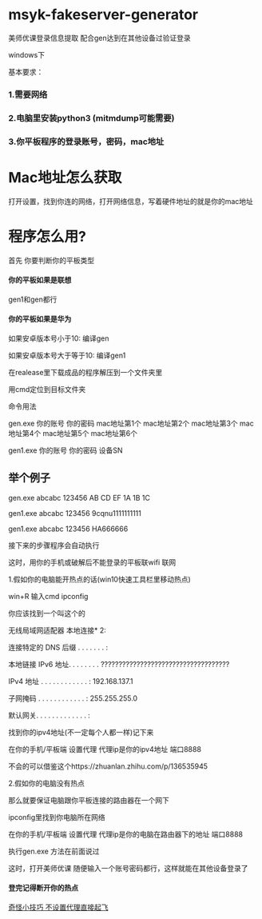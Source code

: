 # msyk-fakeserver-generator
美师优课登录信息提取 配合gen达到在其他设备过验证登录

windows下

基本要求：

### 1.需要网络

### 2.电脑里安装python3 (mitmdump可能需要)

### 3.你平板程序的登录账号，密码，mac地址

# Mac地址怎么获取

打开设置，找到你连的网络，打开网络信息，写着硬件地址的就是你的mac地址

# 程序怎么用?

首先 你要判断你的平板类型

#### 你的平板如果是联想

gen1和gen都行

#### 你的平板如果是华为

如果安卓版本号小于10:
编译gen

如果安卓版本号大于等于10:
编译gen1

在realease里下载成品的程序解压到一个文件夹里

用cmd定位到目标文件夹

命令用法

gen.exe 你的账号 你的密码  mac地址第1个 mac地址第2个 mac地址第3个 mac地址第4个 mac地址第5个 mac地址第6个

gen1.exe 你的账号 你的密码 设备SN

## 举个例子

gen.exe abcabc 123456 AB CD EF 1A 1B 1C

gen1.exe abcabc 123456 9cqnu1111111111

gen1.exe abcabc 123456 HA666666



接下来的步骤程序会自动执行

这时，用你的手机或破解后不能登录的平板联wifi 联网

1.假如你的电脑能开热点的话(win10快速工具栏里移动热点)

win+R 输入cmd ipconfig 

你应该找到一个叫这个的

无线局域网适配器 本地连接* 2:

   连接特定的 DNS 后缀 . . . . . . . :
   
   本地链接 IPv6 地址. . . . . . . . ????????????????????????????????????
   
   IPv4 地址 . . . . . . . . . . . . : 192.168.137.1
   
   子网掩码  . . . . . . . . . . . . : 255.255.255.0
   
   默认网关. . . . . . . . . . . . . :
   
找到你的ipv4地址(不一定每个人都一样)记下来

在你的手机/平板端 设置代理 代理ip是你的ipv4地址 端口8888

不会的可以借鉴这个https://zhuanlan.zhihu.com/p/136535945

2.假如你的电脑没有热点

那么就要保证电脑跟你平板连接的路由器在一个网下

ipconfig里找到你电脑所在网络

在你的手机/平板端 设置代理 代理ip是你的电脑在路由器下的地址 端口8888

执行gen.exe 方法在前面说过

这时，打开美师优课 随便输入一个账号密码都行，这样就能在其他设备登录了

#### 登完记得断开你的热点


[奇怪小技巧 不设置代理直接起飞](https://www.baidu.com/s?wd=mitmproxy%20transparent%20windows)